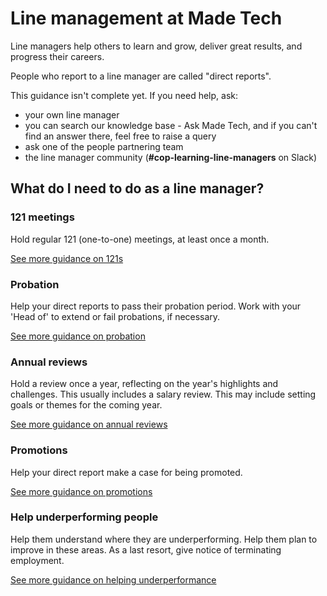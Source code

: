 # Line management at Made Tech

Line managers help others to learn and grow, deliver great results, and progress their careers.

People who report to a line manager are called "direct reports".

This guidance isn't complete yet. If you need help, ask:
- your own line manager
- you can search our knowledge base - Ask Made Tech, and if you can't find an answer there, feel free to raise a query
- ask one of the people partnering team
- the line manager community (**#cop-learning-line-managers** on Slack)


## What do I need to do as a line manager?

### 121 meetings
Hold regular 121 (one-to-one) meetings, at least once a month.

[See more guidance on 121s](./121s.md)

### Probation
Help your direct reports to pass their probation period.
Work with your 'Head of' to extend or fail probations, if necessary.

[See more guidance on probation](./probation.md)

### Annual reviews
Hold a review once a year, reflecting on the year's highlights and challenges.
This usually includes a salary review.
This may include setting goals or themes for the coming year.

[See more guidance on annual reviews](./annual_reviews.md)

### Promotions
Help your direct report make a case for being promoted.

[See more guidance on promotions](./promotions.md)

### Help underperforming people
Help them understand where they are underperforming.
Help them plan to improve in these areas.
As a last resort, give notice of terminating employment.

[See more guidance on helping underperformance](./performance.md)
